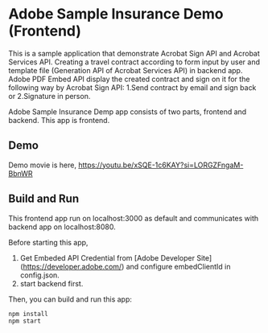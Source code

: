 # Adobe Sample Insurance Demo (Frontend)

This is a sample application that demonstrate Acrobat Sign API and Acrobat Services API.
Creating a travel contract according to form input by user and template file (Generation API of Acrobat Services API) in backend app.
Adobe PDF Embed API display the created contract and sign on it for the following way by Acrobat Sign API:
1.Send contract by email and sign back
or
2.Signature in person.

Adobe Sample Insurance Demp app consists of two parts, frontend and backend. This app is frontend.

## Demo
Demo movie is here, https://youtu.be/xSQE-1c6KAY?si=LORGZFngaM-BbnWR

## Build and Run
This frontend app run on localhost:3000 as default and communicates with backend app on localhost:8080.

Before starting this app, 
1. Get Embeded API Credential from [Adobe Developer Site] (https://developer.adobe.com/) and configure embedClientId in config.json.
2. start backend first.

Then, you can build and run this app:
```
npm install
npm start
```